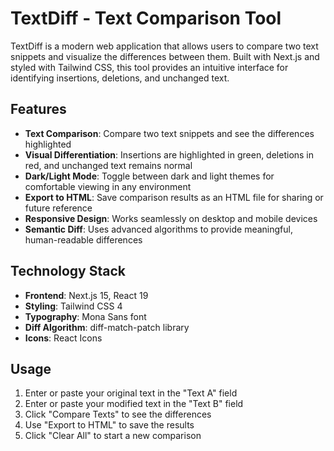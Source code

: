 # TextDiff - Text Comparison Tool

TextDiff is a modern web application that allows users to compare two text snippets and visualize the differences between them. Built with Next.js and styled with Tailwind CSS, this tool provides an intuitive interface for identifying insertions, deletions, and unchanged text.

## Features

- **Text Comparison**: Compare two text snippets and see the differences highlighted
- **Visual Differentiation**: Insertions are highlighted in green, deletions in red, and unchanged text remains normal
- **Dark/Light Mode**: Toggle between dark and light themes for comfortable viewing in any environment
- **Export to HTML**: Save comparison results as an HTML file for sharing or future reference
- **Responsive Design**: Works seamlessly on desktop and mobile devices
- **Semantic Diff**: Uses advanced algorithms to provide meaningful, human-readable differences

## Technology Stack

- **Frontend**: Next.js 15, React 19
- **Styling**: Tailwind CSS 4
- **Typography**: Mona Sans font
- **Diff Algorithm**: diff-match-patch library
- **Icons**: React Icons

## Usage

1. Enter or paste your original text in the "Text A" field
2. Enter or paste your modified text in the "Text B" field
3. Click "Compare Texts" to see the differences
4. Use "Export to HTML" to save the results
5. Click "Clear All" to start a new comparison
